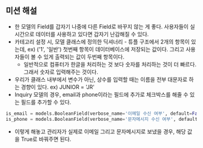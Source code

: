## 미션 해설
- 한 모델의 Field를 갑자기 나중에 다른 Field로 바꾸지 않는 게 좋다. 사용자들이 실시간으로 데이터를 사용하고 있다면 갑자기 난감해질 수 있다. 
- 카테고리 설정 시, 모델 클래스에 정의한 딕셔너리 - 튜플 구조에서 2개의 항목이 있는데, ex) ('1', '일반') 첫번째 항목이 데이터베이스에 저장되는 값이다. 그리고 사용자들이 볼 수 있게 출력되는 값이
  두번째 항목이다. 
  - 일반적으로 컴퓨터가 한글을 처리하는 것 보다 숫자를 처리하는 것이 더 빠르다. 그래서 숫자로 입력해주는 것이다. 
- 우리가 클래스 내부에서 변수가 아닌, 상수를 입력할 때는 이름을 전부 대문자로 하는 경향이 있다. ex) JUNIOR = 'JR'
- Inquiry 모델의 경우, email과 phone이라는 필드에 추가로 체크박스를 해줄 수 있는 필드를 추가할 수 있다.

```python
is_email = models.BooleanField(verbose_name='이메일 수신 여부', default=False)
is_phone = models.BooleanField(verbose_name='문자메시지 수신 여부', default=False)
```

- 이렇게 해놓고 관리자가 실제로 이메일 그리고 문자메시지로 보냈을 경우, 해당 값을 True로 바꿔주면 된다.
